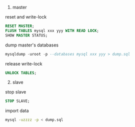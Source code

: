 1. master

reset and write-lock

```sql
RESET MASTER;
FLUSH TABLES mysql xxx yyy WITH READ LOCK;
SHOW MASTER STATUS;
```

dump master's databases

```sql
mysqldump -uroot -p --databases mysql xxx yyy > dump.sql
```

release write-lock

```sql
UNLOCK TABLES;
```


2. slave

stop slave

```sql
STOP SLAVE;
```

import data

```sh
mysql -uzzzz -p < dump.sql
```

